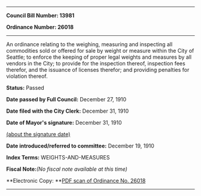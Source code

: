 

********

**Council Bill Number: 13981**
   
**Ordinance Number: 26018**
********

 An ordinance relating to the weighing, measuring and inspecting all commodities sold or offered for sale by weight or measure within the City of Seattle; to enforce the keeping of proper legal weights and measures by all vendors in the City; to provide for the inspection thereof, inspection fees therefor, and the issuance of licenses therefor; and providing penalties for violation thereof.

**Status:** Passed
   
**Date passed by Full Council:** December 27, 1910
   
**Date filed with the City Clerk:** December 31, 1910
   
**Date of Mayor's signature:** December 31, 1910
   
[(about the signature date)](/~public/approvaldate.htm)
   
   
   
**Date introduced/referred to committee:** December 19, 1910
   
   
**Index Terms:** WEIGHTS-AND-MEASURES

**Fiscal Note:**_(No fiscal note available at this time)_

**Electronic Copy: **[PDF scan of Ordinance No. 26018](/~archives/Ordinances/Ord_26018.pdf)

********

